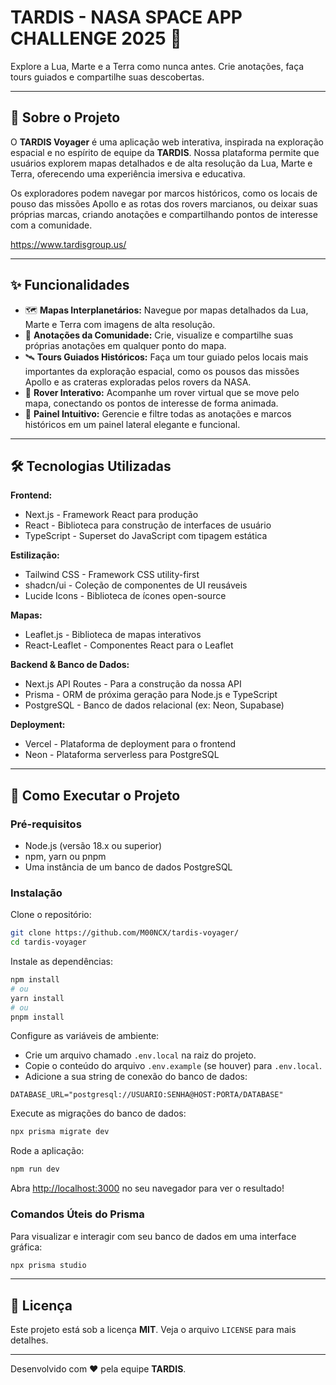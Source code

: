 # TARDIS - NASA SPACE APP CHALLENGE 2025 🚀

Explore a Lua, Marte e a Terra como nunca antes. Crie anotações, faça tours guiados e compartilhe suas descobertas.

---

## 📄 Sobre o Projeto

O **TARDIS Voyager** é uma aplicação web interativa, inspirada na exploração espacial e no espírito de equipe da **TARDIS**. Nossa plataforma permite que usuários explorem mapas detalhados e de alta resolução da Lua, Marte e Terra, oferecendo uma experiência imersiva e educativa.

Os exploradores podem navegar por marcos históricos, como os locais de pouso das missões Apollo e as rotas dos rovers marcianos, ou deixar suas próprias marcas, criando anotações e compartilhando pontos de interesse com a comunidade.

https://www.tardisgroup.us/

---

## ✨ Funcionalidades

- 🗺️ **Mapas Interplanetários:** Navegue por mapas detalhados da Lua, Marte e Terra com imagens de alta resolução.
- 📌 **Anotações da Comunidade:** Crie, visualize e compartilhe suas próprias anotações em qualquer ponto do mapa.
- 🛰️ **Tours Guiados Históricos:** Faça um tour guiado pelos locais mais importantes da exploração espacial, como os pousos das missões Apollo e as crateras exploradas pelos rovers da NASA.
- 🤖 **Rover Interativo:** Acompanhe um rover virtual que se move pelo mapa, conectando os pontos de interesse de forma animada.
- 🎨 **Painel Intuitivo:** Gerencie e filtre todas as anotações e marcos históricos em um painel lateral elegante e funcional.

---

## 🛠️ Tecnologias Utilizadas

**Frontend:**

- Next.js - Framework React para produção
- React - Biblioteca para construção de interfaces de usuário
- TypeScript - Superset do JavaScript com tipagem estática

**Estilização:**

- Tailwind CSS - Framework CSS utility-first
- shadcn/ui - Coleção de componentes de UI reusáveis
- Lucide Icons - Biblioteca de ícones open-source

**Mapas:**

- Leaflet.js - Biblioteca de mapas interativos
- React-Leaflet - Componentes React para o Leaflet

**Backend & Banco de Dados:**

- Next.js API Routes - Para a construção da nossa API
- Prisma - ORM de próxima geração para Node.js e TypeScript
- PostgreSQL - Banco de dados relacional (ex: Neon, Supabase)

**Deployment:**

- Vercel - Plataforma de deployment para o frontend
- Neon - Plataforma serverless para PostgreSQL

---

## 🚀 Como Executar o Projeto

### Pré-requisitos

- Node.js (versão 18.x ou superior)
- npm, yarn ou pnpm
- Uma instância de um banco de dados PostgreSQL

### Instalação

Clone o repositório:

```bash
git clone https://github.com/M00NCX/tardis-voyager/
cd tardis-voyager
```

Instale as dependências:

```bash
npm install
# ou
yarn install
# ou
pnpm install
```

Configure as variáveis de ambiente:

- Crie um arquivo chamado `.env.local` na raiz do projeto.
- Copie o conteúdo do arquivo `.env.example` (se houver) para `.env.local`.
- Adicione a sua string de conexão do banco de dados:

```env
DATABASE_URL="postgresql://USUARIO:SENHA@HOST:PORTA/DATABASE"
```

Execute as migrações do banco de dados:

```bash
npx prisma migrate dev
```

Rode a aplicação:

```bash
npm run dev
```

Abra [http://localhost:3000](http://localhost:3000) no seu navegador para ver o resultado!

### Comandos Úteis do Prisma

Para visualizar e interagir com seu banco de dados em uma interface gráfica:

```bash
npx prisma studio
```

---

## 📄 Licença

Este projeto está sob a licença **MIT**. Veja o arquivo `LICENSE` para mais detalhes.

---

Desenvolvido com ❤️ pela equipe <b>TARDIS</b>.

````
